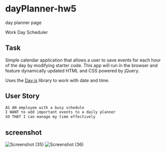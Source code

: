 # dayPlanner-hw5
day planner page

Work Day Scheduler

## Task

Simple calendar application that allows a user to save events for each hour of the day by modifying starter code. This app will run in the browser and feature dynamically updated HTML and CSS powered by jQuery.

Uses the [Day.js](https://day.js.org/en/) library to work with date and time.

## User Story

```md
AS AN employee with a busy schedule
I WANT to add important events to a daily planner
SO THAT I can manage my time effectively
```

## screenshot
![Screenshot (35)](https://user-images.githubusercontent.com/9557446/233743216-61e02e12-b1c4-4fc3-9052-5ba1a8956abc.png)
![Screenshot (36)](https://user-images.githubusercontent.com/9557446/233743475-132a59a9-5663-4b8f-8d48-0b1fdbd7bc7e.png)
